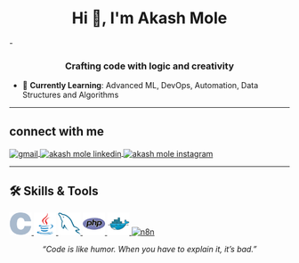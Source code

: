 <h1 align="center">Hi 👋, I'm Akash Mole</h1>
- <h3 align="center">Crafting code with logic and creativity</h3>

- 🌱 **Currently Learning**: Advanced ML, DevOps, Automation, Data Structures and Algorithms





---

## connect with me
<p align="left"> 
  

<a href="gmailto:akashmole1@gmail.com" target="blank">
  <img align="center" src="https://raw.githubusercontent.com/gauravghongde/social-icons/master/SVG/Color/Gmail.svg"
       alt="gmail" height="40" width="40" />
   </a>
  <a href="https://www.linkedin.com/in/akash-mole/" target="blank">
    <img align="center" src="https://raw.githubusercontent.com/rahuldkjain/github-profile-readme-generator/master/src/images/icons/Social/linked-in-alt.svg" alt="akash mole linkedin" height="30" width="40" />
  </a>
  <a href="https://www.instagram.com/mr_akash_reddy___?igsh=MTI3cDRtdmN1N2Fz" target="blank">
    <img align="center" src="https://raw.githubusercontent.com/rahuldkjain/github-profile-readme-generator/master/src/images/icons/Social/instagram.svg" alt="akash mole instagram" height="30" width="40" />
  </a>
</p>

---

## 🛠 Skills & Tools
<p align="left"> 
  <a href="https://www.cprogramming.com/" target="_blank" rel="noreferrer"> 
    <img src="https://raw.githubusercontent.com/devicons/devicon/master/icons/c/c-original.svg" alt="c" width="40" height="40"/> 
  </a> 
  <a href="https://www.java.com" target="_blank" rel="noreferrer"> 
    <img src="https://raw.githubusercontent.com/devicons/devicon/master/icons/java/java-original.svg" alt="java" width="40" height="40"/> 
  </a> 
  </a> 
  <a href="https://www.mysql.com/" target="_blank" rel="noreferrer"> 
    <img src="https://raw.githubusercontent.com/devicons/devicon/master/icons/mysql/mysql-original.svg" alt="mysql" width="40" height="40"/> 
  </a> 
  </a> 
    </a> 
 
  <a href="https://www.php.net" target="_blank" rel="noreferrer"> 
    <img src="https://raw.githubusercontent.com/devicons/devicon/master/icons/php/php-original.svg" alt="php" width="40" height="40"/> 
  </a> 
  <a href="https://www.docker.com/" target="_blank" rel="noreferrer"> 
    <img src="https://raw.githubusercontent.com/devicons/devicon/master/icons/docker/docker-original.svg" alt="docker" width="40" height="40"/> 
  </a> 
  <a href="https://n8n.io/" target="_blank" rel="noreferrer"> 
    <img src="https://avatars.githubusercontent.com/u/45487711?s=200&v=4" alt="n8n" width="40" height="40"/> 
  </a> 
</p>




<p align="center">
  <em>“Code is like humor. When you have to explain it, it’s bad.”</em>
</p>
